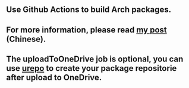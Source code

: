 ## Use Github Actions to build Arch packages.
## For more information, please read [my post](https://viflythink.com/Use_GitHubActions_to_build_AUR/) (Chinese).

## The uploadToOneDrive job is optional, you can use [urepo](https://github.com/vifly/urepo) to create your package repositorie after upload to OneDrive.
